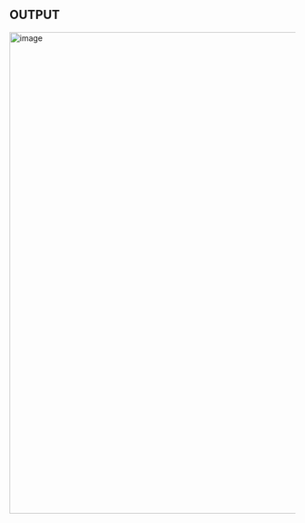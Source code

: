 ## OUTPUT


<img width="847" alt="image" src="https://github.com/mvharsh/Web-Technology/assets/111365320/6ce1fc6d-108f-4e92-8879-a96b7fca2b66">

